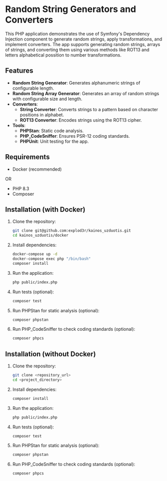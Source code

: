 # Random String Generators and Converters

This PHP application demonstrates the use of Symfony's Dependency Injection component to generate random strings, apply transformations, and implement converters. The app supports generating random strings, arrays of strings, and converting them using various methods like ROT13 and letters alphabetical possition to number transformations.

## Features

- **Random String Generator**: Generates alphanumeric strings of configurable length.
- **Random String Array Generator**: Generates an array of random strings with configurable size and length.
- **Converters**:
  - **String Converter**: Converts strings to a pattern based on character positions in alphabet.
  - **ROT13 Converter**: Encodes strings using the ROT13 cipher.
- **Tools**:
  - **PHPStan**: Static code analysis.
  - **PHP_CodeSniffer**: Ensures PSR-12 coding standards.
  - **PHPUnit**: Unit testing for the app.

## Requirements

- Docker (recommended)

OR

- PHP 8.3
- Composer

## Installation (with Docker)

1. Clone the repository:

    ```bash
    git clone git@github.com:explod3r/kainos_uzduotis.git
    cd kainos_uzduotis/docker
    ```

2. Install dependencies:

    ```bash
    docker-compose up -d
    docker-compose exec php "/bin/bash"
    composer install
    ```

3. Run the application:

    ```bash
    php public/index.php
    ```

4. Run tests (optional):

    ```bash
    composer test
    ```

5. Run PHPStan for static analysis (optional):

    ```bash
    composer phpstan
    ```

6. Run PHP_CodeSniffer to check coding standards (optional):

    ```bash
    composer phpcs
    ```


## Installation (without Docker)

1. Clone the repository:

    ```bash
    git clone <repository_url>
    cd <project_directory>
    ```

2. Install dependencies:

    ```bash
    composer install
    ```

3. Run the application:

    ```bash
    php public/index.php
    ```

4. Run tests (optional):

    ```bash
    composer test
    ```

5. Run PHPStan for static analysis (optional):

    ```bash
    composer phpstan
    ```

6. Run PHP_CodeSniffer to check coding standards (optional):

    ```bash
    composer phpcs
    ```
